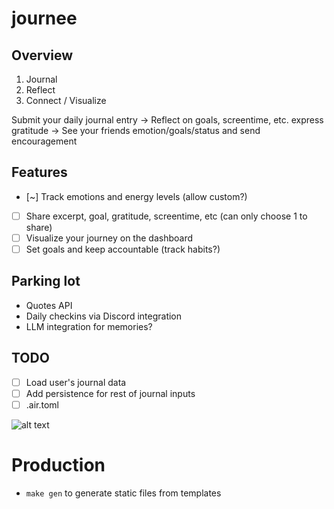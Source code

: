# journee

## Overview
1. Journal
2. Reflect
3. Connect / Visualize

Submit your daily journal entry -> Reflect on goals, screentime, etc. express gratitude -> See your friends emotion/goals/status and send encouragement

## Features
- [~] Track emotions and energy levels (allow custom?)
- [ ] Share excerpt, goal, gratitude, screentime, etc (can only choose 1 to share)
- [ ] Visualize your journey on the dashboard
- [ ] Set goals and keep accountable (track habits?)

## Parking lot
- Quotes API
- Daily checkins via Discord integration
- LLM integration for memories?

## TODO
- [ ] Load user's journal data
- [ ] Add persistence for rest of journal inputs
- [ ] .air.toml

![alt text](image.png)

# Production
- `make gen` to generate static files from templates